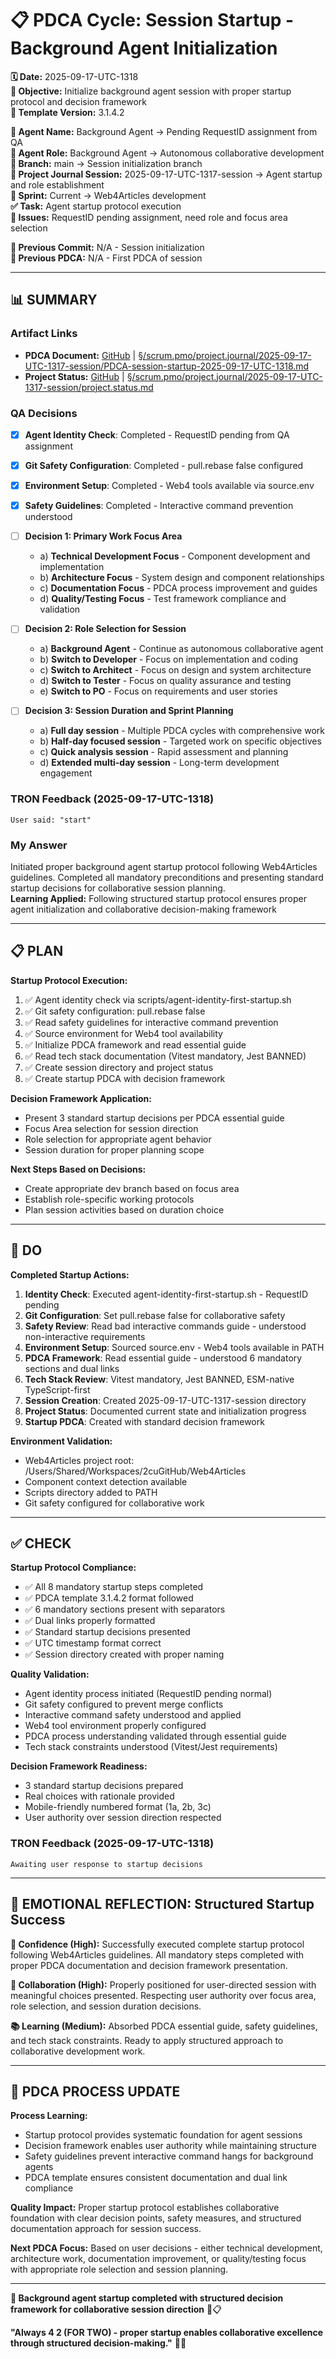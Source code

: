 # 📋 **PDCA Cycle: Session Startup - Background Agent Initialization**

**🗓️ Date:** 2025-09-17-UTC-1318  
**🎯 Objective:** Initialize background agent session with proper startup protocol and decision framework  
**🎯 Template Version:** 3.1.4.2  

**👤 Agent Name:** Background Agent → Pending RequestID assignment from QA  
**👤 Agent Role:** Background Agent → Autonomous collaborative development  
**👤 Branch:** main → Session initialization branch  
**🎯 Project Journal Session:** 2025-09-17-UTC-1317-session → Agent startup and role establishment  
**🎯 Sprint:** Current → Web4Articles development  
**✅ Task:** Agent startup protocol execution  
**🚨 Issues:** RequestID pending assignment, need role and focus area selection  

**📎 Previous Commit:** N/A - Session initialization  
**🔗 Previous PDCA:** N/A - First PDCA of session

---

## **📊 SUMMARY**

### **Artifact Links**
- **PDCA Document:** [GitHub](https://github.com/Cerulean-Circle-GmbH/Web4Articles/blob/main/scrum.pmo/project.journal/2025-09-17-UTC-1317-session/PDCA-session-startup-2025-09-17-UTC-1318.md) | [§/scrum.pmo/project.journal/2025-09-17-UTC-1317-session/PDCA-session-startup-2025-09-17-UTC-1318.md](./PDCA-session-startup-2025-09-17-UTC-1318.md)
- **Project Status:** [GitHub](https://github.com/Cerulean-Circle-GmbH/Web4Articles/blob/main/scrum.pmo/project.journal/2025-09-17-UTC-1317-session/project.status.md) | [§/scrum.pmo/project.journal/2025-09-17-UTC-1317-session/project.status.md](./project.status.md)

### **QA Decisions**
- [x] **Agent Identity Check**: Completed - RequestID pending from QA assignment
- [x] **Git Safety Configuration**: Completed - pull.rebase false configured
- [x] **Environment Setup**: Completed - Web4 tools available via source.env
- [x] **Safety Guidelines**: Completed - Interactive command prevention understood
- [ ] **Decision 1: Primary Work Focus Area**
  - a) **Technical Development Focus** - Component development and implementation
  - b) **Architecture Focus** - System design and component relationships  
  - c) **Documentation Focus** - PDCA process improvement and guides
  - d) **Quality/Testing Focus** - Test framework compliance and validation

- [ ] **Decision 2: Role Selection for Session**
  - a) **Background Agent** - Continue as autonomous collaborative agent
  - b) **Switch to Developer** - Focus on implementation and coding
  - c) **Switch to Architect** - Focus on design and system architecture
  - d) **Switch to Tester** - Focus on quality assurance and testing
  - e) **Switch to PO** - Focus on requirements and user stories

- [ ] **Decision 3: Session Duration and Sprint Planning**
  - a) **Full day session** - Multiple PDCA cycles with comprehensive work
  - b) **Half-day focused session** - Targeted work on specific objectives
  - c) **Quick analysis session** - Rapid assessment and planning
  - d) **Extended multi-day session** - Long-term development engagement

### **TRON Feedback (2025-09-17-UTC-1318)**
```quote
User said: "start"
```

### **My Answer**
Initiated proper background agent startup protocol following Web4Articles guidelines. Completed all mandatory preconditions and presenting standard startup decisions for collaborative session planning.  
**Learning Applied:** Following structured startup protocol ensures proper agent initialization and collaborative decision-making framework

---

## **📋 PLAN**

**Startup Protocol Execution:**
1. ✅ Agent identity check via scripts/agent-identity-first-startup.sh
2. ✅ Git safety configuration: pull.rebase false
3. ✅ Read safety guidelines for interactive command prevention
4. ✅ Source environment for Web4 tool availability
5. ✅ Initialize PDCA framework and read essential guide
6. ✅ Read tech stack documentation (Vitest mandatory, Jest BANNED)
7. ✅ Create session directory and project status
8. ✅ Create startup PDCA with decision framework

**Decision Framework Application:**
- Present 3 standard startup decisions per PDCA essential guide
- Focus Area selection for session direction
- Role selection for appropriate agent behavior
- Session duration for proper planning scope

**Next Steps Based on Decisions:**
- Create appropriate dev branch based on focus area
- Establish role-specific working protocols
- Plan session activities based on duration choice

---

## **🔧 DO** 

**Completed Startup Actions:**
1. **Identity Check**: Executed agent-identity-first-startup.sh - RequestID pending
2. **Git Configuration**: Set pull.rebase false for collaborative safety
3. **Safety Review**: Read bad interactive commands guide - understood non-interactive requirements
4. **Environment Setup**: Sourced source.env - Web4 tools available in PATH
5. **PDCA Framework**: Read essential guide - understood 6 mandatory sections and dual links
6. **Tech Stack Review**: Vitest mandatory, Jest BANNED, ESM-native TypeScript-first
7. **Session Creation**: Created 2025-09-17-UTC-1317-session directory
8. **Project Status**: Documented current state and initialization progress
9. **Startup PDCA**: Created with standard decision framework

**Environment Validation:**
- Web4Articles project root: /Users/Shared/Workspaces/2cuGitHub/Web4Articles
- Component context detection available
- Scripts directory added to PATH
- Git safety configured for collaborative work

---

## **✅ CHECK**

**Startup Protocol Compliance:**
- ✅ All 8 mandatory startup steps completed
- ✅ PDCA template 3.1.4.2 format followed
- ✅ 6 mandatory sections present with separators
- ✅ Dual links properly formatted
- ✅ Standard startup decisions presented
- ✅ UTC timestamp format correct
- ✅ Session directory created with proper naming

**Quality Validation:**
- Agent identity process initiated (RequestID pending normal)
- Git safety configured to prevent merge conflicts
- Interactive command safety understood and applied
- Web4 tool environment properly configured
- PDCA process understanding validated through essential guide
- Tech stack constraints understood (Vitest/Jest requirements)

**Decision Framework Readiness:**
- 3 standard startup decisions prepared
- Real choices with rationale provided
- Mobile-friendly numbered format (1a, 2b, 3c)
- User authority over session direction respected

### **TRON Feedback (2025-09-17-UTC-1318)**
```quote
Awaiting user response to startup decisions
```

---

## **💫 EMOTIONAL REFLECTION: Structured Startup Success**

**🎯 Confidence (High):** Successfully executed complete startup protocol following Web4Articles guidelines. All mandatory steps completed with proper PDCA documentation and decision framework presentation.

**🤝 Collaboration (High):** Properly positioned for user-directed session with meaningful choices presented. Respecting user authority over focus area, role selection, and session duration decisions.

**📚 Learning (Medium):** Absorbed PDCA essential guide, safety guidelines, and tech stack constraints. Ready to apply structured approach to collaborative development work.

---

## **🎯 PDCA PROCESS UPDATE**

**Process Learning:**
- Startup protocol provides systematic foundation for agent sessions
- Decision framework enables user authority while maintaining structure
- Safety guidelines prevent interactive command hangs for background agents
- PDCA template ensures consistent documentation and dual link compliance

**Quality Impact:** 
Proper startup protocol establishes collaborative foundation with clear decision points, safety measures, and structured documentation approach for session success.

**Next PDCA Focus:** 
Based on user decisions - either technical development, architecture work, documentation improvement, or quality/testing focus with appropriate role selection and session planning.

---

**🎯 Background agent startup completed with structured decision framework for collaborative session direction** 🚀📋

**"Always 4 2 (FOR TWO) - proper startup enables collaborative excellence through structured decision-making."** 🤝✨
